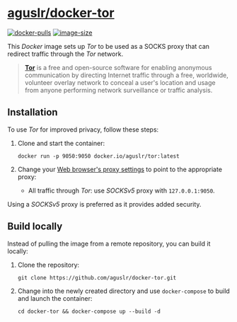 [aguslr/docker-tor][1]
======================

[![docker-pulls](https://img.shields.io/docker/pulls/aguslr/tor)](https://hub.docker.com/r/aguslr/tor) [![image-size](https://img.shields.io/docker/image-size/aguslr/tor/latest)](https://hub.docker.com/r/aguslr/tor)


This *Docker* image sets up *Tor* to be used as a SOCKS proxy that can redirect
traffic through the *Tor* network.

> **[Tor][2]** is a free and open-source software for enabling anonymous
> communication by directing Internet traffic through a free, worldwide,
> volunteer overlay network to conceal a user's location and usage from anyone
> performing network surveillance or traffic analysis.


Installation
------------

To use *Tor* for improved privacy, follow these steps:

1. Clone and start the container:

       docker run -p 9050:9050 docker.io/aguslr/tor:latest

2. Change your [Web browser's proxy settings][3] to point to the appropriate
   proxy:
    - All traffic through *Tor*: use *SOCKSv5* proxy with `127.0.0.1:9050`.

Using a *SOCKSv5* proxy is preferred as it provides added security.


Build locally
-------------

Instead of pulling the image from a remote repository, you can build it locally:

1. Clone the repository:

       git clone https://github.com/aguslr/docker-tor.git

2. Change into the newly created directory and use `docker-compose` to build and
   launch the container:

       cd docker-tor && docker-compose up --build -d


[1]: https://github.com/aguslr/docker-tor
[2]: https://torproject.org/
[3]: https://web.archive.org/web/https://www.stupidproxy.com/how-to-use-proxy/
